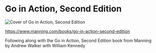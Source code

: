 # Go in Action, Second Edition

![Cover of Go in Action, Second Edition](https://images.manning.com/264/352/resize/book/e/e1f0911-b34a-429e-95cf-4da6f630f20c/Walker-2ed-MEAP-HI.png)

https://www.manning.com/books/go-in-action-second-edition

Following along with the Go in Action, Second Edition book from Manning by Andrew Walker with William Kennedy
